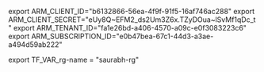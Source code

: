 export ARM_CLIENT_ID="b6132866-56ea-4f9f-91f5-16af746ac288"
export ARM_CLIENT_SECRET="eUy8Q~EFM2_ds2Um3Z6x.TZyDOua~lSvMf1qDc_t"
export ARM_TENANT_ID="fa1e26bd-a406-4570-a09c-e0f3083223c6"
export ARM_SUBSCRIPTION_ID="e0b47bea-67c1-44d3-a3ae-a494d59ab222"


export TF_VAR_rg-name = "saurabh-rg"